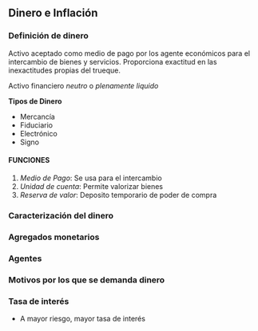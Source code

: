 ## Dinero e Inflación

### Definición de dinero

Activo aceptado como medio de pago por los agente económicos para el  intercambio de bienes y servicios.
Proporciona exactitud en las inexactitudes propias del trueque.

Activo financiero _neutro_ o _plenamente liquido_

**Tipos de Dinero**
- Mercancía
- Fiduciario
- Electrónico
- Signo

#### FUNCIONES 

1. _Medio de Pago_: Se usa para el intercambio
2. _Unidad de cuenta_: Permite valorizar bienes
3. _Reserva de valor_: Deposito temporario de poder de compra

### Caracterización del dinero

### Agregados monetarios

### Agentes 

### Motivos por los que se demanda dinero 

### Tasa de interés 

- A mayor riesgo, mayor tasa de interés


